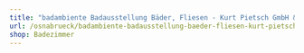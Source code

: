```yaml
---
title: "badambiente Badausstellung Bäder, Fliesen - Kurt Pietsch GmbH & Co. KG"
url: /osnabrueck/badambiente-badausstellung-baeder-fliesen-kurt-pietsch-gmbh-und-co-kg/
shop: Badezimmer
---
```

